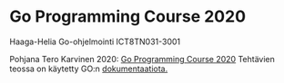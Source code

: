 # Go Programming Course 2020
Haaga-Helia Go-ohjelmointi ICT8TN031-3001

Pohjana Tero Karvinen 2020: [Go Programming Course 2020](http://terokarvinen.com/2020/go-programming-course-2020-w22/)
Tehtävien teossa on käytetty GO:n [dokumentaatiota.](https://golang.org/doc/)
